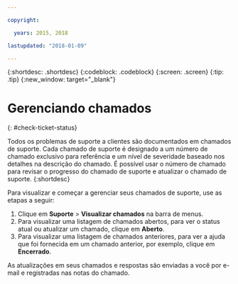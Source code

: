 ```yaml
---

copyright:

  years: 2015, 2018

lastupdated: "2018-01-09"

---
```


{:shortdesc: .shortdesc}
{:codeblock: .codeblock}
{:screen: .screen}
{:tip: .tip}
{:new_window: target="_blank"}


# Gerenciando chamados
{: #check-ticket-status}

Todos os problemas de suporte a clientes são documentados em chamados de suporte. Cada chamado de suporte é designado a um número de chamado exclusivo para referência e um nível de severidade baseado nos detalhes na descrição do chamado. É possível usar o número de chamado para revisar o progresso do chamado de suporte e atualizar o chamado de suporte.
{:shortdesc}

Para visualizar e começar a gerenciar seus chamados de suporte, use as etapas a seguir:
  1. Clique em **Suporte** > **Visualizar chamados** na barra de menus.
  2. Para visualizar uma listagem de chamados abertos, para ver o status atual ou atualizar um chamado, clique em **Aberto**.
  3. Para visualizar uma listagem de chamados anteriores, para ver a ajuda que foi fornecida em um chamado anterior, por exemplo, clique em **Encerrado**.

As atualizações em seus chamados e respostas são enviadas a você por e-mail e registradas nas notas do chamado.  
